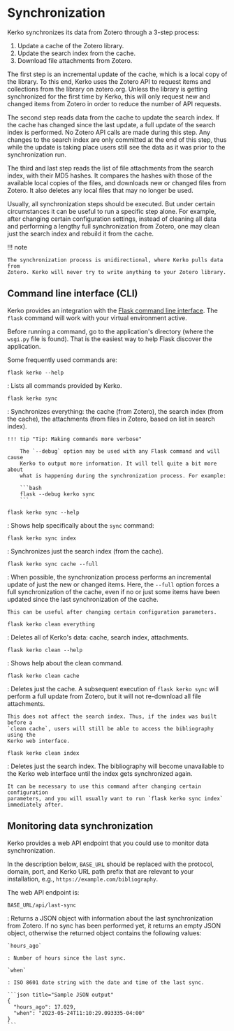 # Synchronization

Kerko synchronizes its data from Zotero through a 3-step process:

1. Update a cache of the Zotero library.
2. Update the search index from the cache.
3. Download file attachments from Zotero.

The first step is an incremental update of the cache, which is a local copy of
the library. To this end, Kerko uses the Zotero API to request items and
collections from the library on zotero.org. Unless the library is getting
synchronized for the first time by Kerko, this will only request new and changed
items from Zotero in order to reduce the number of API requests.

The second step reads data from the cache to update the search index. If the
cache has changed since the last update, a full update of the search index is
performed. No Zotero API calls are made during this step. Any changes to the
search index are only committed at the end of this step, thus while the update
is taking place users still see the data as it was prior to the synchronization
run.

The third and last step reads the list of file attachments from the search
index, with their MD5 hashes. It compares the hashes with those of the available
local copies of the files, and downloads new or changed files from Zotero. It
also deletes any local files that may no longer be used.

Usually, all synchronization steps should be executed. But under certain
circumstances it can be useful to run a specific step alone. For example, after
changing certain configuration settings, instead of cleaning all data and
performing a lengthy full synchronization from Zotero, one may clean just the
search index and rebuild it from the cache.

!!! note

    The synchronization process is unidirectional, where Kerko pulls data from
    Zotero. Kerko will never try to write anything to your Zotero library.


## Command line interface (CLI)

Kerko provides an integration with the [Flask command line interface][Flask_CLI].
The `flask` command will work with your virtual environment active.

Before running a command, go to the application's directory (where the `wsgi.py`
file is found). That is the easiest way to help Flask discover the application.

Some frequently used commands are:

`flask kerko --help`

: Lists all commands provided by Kerko.

`flask kerko sync`

: Synchronizes everything: the cache (from Zotero), the search index (from the
  cache), the attachments (from files in Zotero, based on list in search index).

    !!! tip "Tip: Making commands more verbose"

        The `--debug` option may be used with any Flask command and will cause
        Kerko to output more information. It will tell quite a bit more about
        what is happening during the synchronization process. For example:

        ```bash
        flask --debug kerko sync
        ```

`flask kerko sync --help`

: Shows help specifically about the `sync` command:

`flask kerko sync index`

: Synchronizes just the search index (from the cache).

`flask kerko sync cache --full`

: When possible, the synchronization process performs an incremental update of
  just the new or changed items. Here, the `--full` option forces a full
  synchronization of the cache, even if no or just some items have been updated
  since the last synchronization of the cache.

    This can be useful after changing certain configuration parameters.

`flask kerko clean everything`

: Deletes all of Kerko's data: cache, search index, attachments.

`flask kerko clean --help`

: Shows help about the clean command.

`flask kerko clean cache`

: Deletes just the cache. A subsequent execution of `flask kerko sync` will
  perform a full update from Zotero, but it will not re-download all file
  attachments.

    This does not affect the search index. Thus, if the index was built before a
    `clean cache`, users will still be able to access the bibliography using the
    Kerko web interface.

`flask kerko clean index`

: Deletes just the search index. The bibliography will become unavailable to the
  Kerko web interface until the index gets synchronized again.

    It can be necessary to use this command after changing certain configuration
    parameters, and you will usually want to run `flask kerko sync index`
    immediately after.


## Monitoring data synchronization

Kerko provides a web API endpoint that you could use to monitor data
synchronization.

In the description below, `BASE_URL` should be replaced with the protocol,
domain, port, and Kerko URL path prefix that are relevant to your installation,
e.g., `https://example.com/bibliography`.

The web API endpoint is:

`BASE_URL/api/last-sync`

: Returns a JSON object with information about the last synchronization from
  Zotero. If no sync has been performed yet, it returns an empty JSON object,
  otherwise the returned object contains the following values:

    `hours_ago`

    : Number of hours since the last sync.

    `when`

    : ISO 8601 date string with the date and time of the last sync.

    ```json title="Sample JSON output"
    {
      "hours_ago": 17.029,
      "when": "2023-05-24T11:10:29.093335-04:00"
    }
    ```


[Flask_CLI]: https://flask.palletsprojects.com/en/latest/cli/
